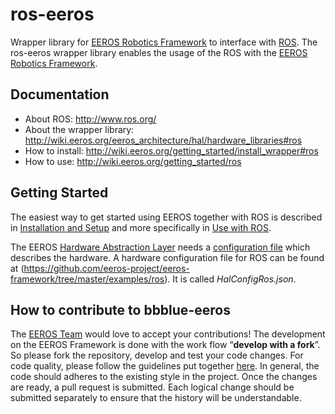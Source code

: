 # ros-eeros
Wrapper library for [EEROS Robotics Framework](https://github.com/eeros-project/eeros-framework) to interface with [ROS](http://www.ros.org/). 
The ros-eeros wrapper library enables the usage of the ROS with the [EEROS Robotics Framework](https://github.com/eeros-project/eeros-framework). 


## Documentation
- About ROS: http://www.ros.org/
- About the wrapper library: http://wiki.eeros.org/eeros_architecture/hal/hardware_libraries#ros
- How to install: http://wiki.eeros.org/getting_started/install_wrapper#ros
- How to use: http://wiki.eeros.org/getting_started/ros

## Getting Started

The easiest way to get started using EEROS together with ROS is described in [Installation and Setup](https://wiki.eeros.org/getting_started/install_and_setup_development_environment) and more specifically in [Use with ROS](https://wiki.eeros.org/getting_started/install_and_setup_development_environment/use_with_ros).

The EEROS [Hardware Abstraction Layer](http://wiki.eeros.org/eeros_architecture/hal/start) needs a [configuration file](http://wiki.eeros.org/eeros_architecture/hal/configuration_file) which describes the hardware. A hardware configuration file for ROS can be found at (https://github.com/eeros-project/eeros-framework/tree/master/examples/ros). It is called *HalConfigRos.json*.

## How to contribute to bbblue-eeros

The [EEROS Team](http://eeros.org/eeros-team/) would love to accept your contributions! The development on the EEROS Framework is done with the work flow “**develop with a fork**”. So please fork the repository, develop and test your code changes. For code quality, please follow the guidelines put together [here](http://wiki.eeros.org/for_developers/start). In general, the code should adheres to the existing style in the project. Once the changes are ready, a pull request is submitted. Each logical change should be submitted separately to ensure that the history will be understandable.

